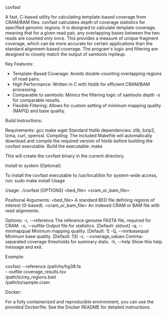 covfast

A fast, C-based utility for calculating template-based coverage from CRAM/BAM files. covfast calculates depth of coverage statistics for specified genomic regions. It is designed to calculate template coverage, meaning that for a given read pair, any overlapping bases between the two reads are counted only once. This provides a measure of unique fragment coverage, which can be more accurate for certain applications than the standard alignment-based coverage. The program's logic and filtering are designed to closely match the output of samtools mpileup. 

Key Features:
- Template-Based Coverage: Avoids double-counting overlapping regions of read pairs. 
- High Performance: Written in C with htslib for efficient CRAM/BAM processing.
- Comparable to samtools: Mimics the filtering logic of samtools depth -s for comparable results.
- Flexible Filtering: Allows for custom setting of minimum mapping quality (MAPQ) and base quality.

Build Instructions:

Requirements: gcc make wget
Standard htslib dependencies: zlib, bzip2, lzma, curl, openssl.
Compiling: The included Makefile will automatically download and compile the required version of htslib before building the covfast executable.
Build the executable: make

This will create the covfast binary in the current directory.

Install to system (Optional):

To install the covfast executable to /usr/local/bin for system-wide access, run: sudo make install
Usage

Usage: ./covfast [OPTIONS] <bed_file> <cram_or_bam_file>

Positional Arguments:
  <bed_file>            A standard BED file defining regions of interest (0-based).
  <cram_or_bam_file>    An indexed CRAM or BAM file with read alignments.

Options:
  -r, --reference <file>    The reference genome FASTA file, required for CRAM.
  -o, --outfile <file>      Output file for statistics. [Default: stdout]
  -q, --minmapqual <int>    Minimum mapping quality. [Default: 1]
  -Q, --minbasequal <int>   Minimum base quality. [Default: 13]
  -c, --coverage_values <str> Comma-separated coverage thresholds for summary stats.
  -h, --help                Show this help message and exit.

Example:

covfast --reference /path/to/hg38.fa \
        --outfile coverage_results.tsv \
        /path/to/my_regions.bed \
        /path/to/sample.cram

Docker:

For a fully containerized and reproducible environment, you can use the provided Dockerfile. See the Docker README for detailed instructions.
